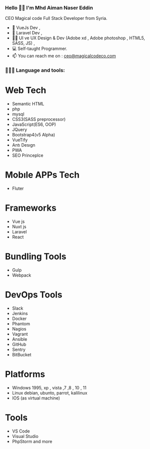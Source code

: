 ### Hello 👋🏻 I'm Mhd Aiman Naser Eddin  


CEO Magical code Full Stack Developer from Syria.

- 🐳 VueJs Dev , 
- 🐳 Laravel Dev , 
- 🐱‍🏍 UI ve UX Design & Dev (Adobe xd , Adobe photoshop , HTML5, SASS, JS) ,
- 💻 Self-taught Programmer.
- 📫 You can reach me on : ceo@magicalcodeco.com


### 👨🏻‍💻 Language and tools: 
# Web Tech
- Semantic HTML
- php
- mysql
- CSS3(SASS preprocessor)
- JavaScript(ES6, OOP)
- JQuery
- Bootstrap4(v5 Alpha)
- VueTify
- Antı Desıgn
- PWA
- SEO Princeplce

# Mobıle APPs Tech
- Fluter

# Frameworks
- Vue js
- Nuxt js
- Laravel
- React

# Bundling Tools
- Gulp
- Webpack

# DevOps Tools
- Slack
- Jenkins
- Docker
- Phantom
- Nagios
- Vagrant
- Ansible
- GitHub
- Sentry
- BitBucket

# Platforms
- Windows 1995, xp , vista ,7 ,8 , 10 , 11
- Linux debian, ubunto, parrot, kalilinux
- IOS (as virtual machine)

# Tools
- VS Code
- Visual Studio
- PhpStorm and more

